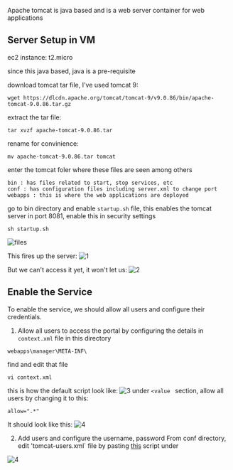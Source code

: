 Apache tomcat is java based and is a web server container for web applications

## Server Setup in VM
ec2 instance: t2.micro

since this java based, java is a pre-requisite

download tomcat tar file, I've used tomcat 9:
```
wget https://dlcdn.apache.org/tomcat/tomcat-9/v9.0.86/bin/apache-tomcat-9.0.86.tar.gz
```
extract the tar file:
```
tar xvzf apache-tomcat-9.0.86.tar
```
rename for convinience: 
```
mv apache-tomcat-9.0.86.tar tomcat
```
enter the tomcat foler where these files are seen among others
```
bin : has files related to start, stop services, etc
conf : has configuration files including server.xml to change port
webapps : this is where the web applications are deployed
```
go to bin directory and enable `startup.sh` file, this enables the tomcat server in port 8081, enable this in security settings
```
sh startup.sh
```
![files](https://github.com/guycalledavinash/apache-tomcat/assets/90386560/1a59cd0c-ba8d-488a-9de8-3adaba613840)

This fires up the server:
![1](https://github.com/guycalledavinash/apache-tomcat/assets/90386560/1218c900-6176-4270-a663-b5161c289cf8)

But we can't access it yet, it won't let us:
![2](https://github.com/guycalledavinash/apache-tomcat/assets/90386560/6f8fbf0e-1287-45a4-bac2-a7b0312d75b0)

## Enable the Service 
To enable the service, we should allow all users and configure their credentials. 

1. Allow all users to access the portal by configuring the details in `context.xml` file in this directory
```
webapps\manager\META-INF\
```
find and edit that file
```
vi context.xml
```
this is how the default script look like:
![3](https://github.com/guycalledavinash/apache-tomcat/assets/90386560/43fd7294-4dd2-4bda-a2a1-a27700f225f5)
under `<value ` section, allow all users by changing it to this:
```
allow=".*"
```
It should look like this:
![4](https://github.com/guycalledavinash/apache-tomcat/assets/90386560/280bcfb7-1d3c-4dd6-b979-0aebed5ab5fe)

2. Add users and configure the username, password
From conf directory, edit 'tomcat-users.xml` file by pasting [this](https://github.com/guycalledavinash/apache-tomcat/blob/main/configure-users) script under

![4](https://github.com/guycalledavinash/apache-tomcat/assets/90386560/39aff453-400b-41cb-a8f8-03cc617852cf)
